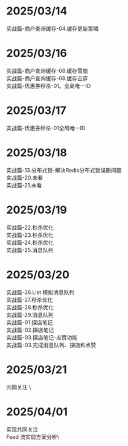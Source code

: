 # 2025/03/14
实战篇-商户查询缓存-04.缓存更新策略

# 2025/03/16 
实战篇-商户查询缓存-08.缓存雪崩\
实战篇-商户查询缓存-08.缓存击穿\
实战篇-优惠券秒杀-01。全局唯一ID

# 2025/03/17
实战篇-优惠券秒杀-01全局唯一ID

# 2025/03/18
实战篇-13.分布式锁-解决Redis分布式锁误删问题\
实战篇-20.未看\
实战篇-21.未看


# 2025/03/19
实战篇-22.秒杀优化\
实战篇-23.秒杀优化\
实战篇-24.秒杀优化\
实战篇-25.消息队列

# 2025/03/20
实战篇-26.List 模拟消息队列\
实战篇-27.秒杀优化\
实战篇-28.秒杀优化\
实战篇-29.消息队列\
实战篇-01.探店笔记\
实战篇-02.探店笔记\
实战篇-03.探店笔记-点赞功能\
实战篇-03.完成消息队列、探店和点赞



# 2025/03/21
共同关注 \


# 2025/04/01
实现共同关注 \
Feed 流实现方案分析\